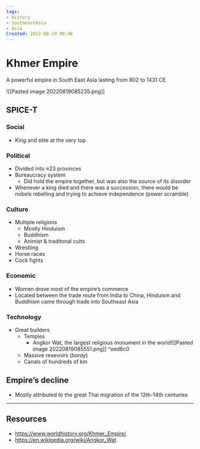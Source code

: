 ```yaml
---
tags:
- History
- SoutheastAsia
- Asia
Created: 2022-08-19 08:48  
---
```

# Khmer Empire 
A powerful empire in South East Asia lasting from 802 to 1431 CE. 

![[Pasted image 20220819085235.png]]

## SPICE-T 
### Social 
- King and elite at the very top 

### Political 
- Divided into ≈23 provinces 
- Bureaucracy system 
	- Did hold the empire together, but was also the source of its disorder 
- Whenever a king died and there was a succession, there would be nobels rebelling and trying to achieve independence (power scramble) 

### Culture 
- Multiple religions 
	- Mostly Hinduism 
	- Buddhism 
	- Animist & traditonal cults 
- Wrestling 
- Horse races 
- Cock fights 

### Economic 
- Women drove most of the empire’s commerce 
- Located between the trade route from India to China, Hinduism and Buddhism came through trade into Southeast Asia 

### Technology 
- Great builders 
	- Temples 
		- Angkor Wat, the largest religious monument in the world![[Pasted image 20220819085551.png]] ^eed6c0
	- Massive resevoirs (*baray*)
	- Canals of hundreds of km 

## Empire’s decline 
- Mostly attributed to the great Thai migration of the 12th-14th centuries 

--- 
## Resources 
- https://www.worldhistory.org/Khmer_Empire/ 
- https://en.wikipedia.org/wiki/Angkor_Wat